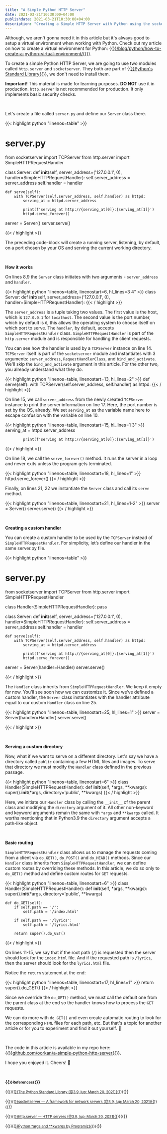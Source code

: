 ```yaml
---
title: "A Simple Python HTTP Server"
date: 2021-03-21T10:30:00+04:00
publishdate: 2021-03-21T10:30:00+04:00
description: "Creating a Simple HTTP Server with Python using the socketserver and http.server modules from the Standard Library."
---
```


Although, we aren't gonna need it in this article but it's always good to setup a virtual environment when working with Python. Check out my article on how to create a virtual environment for Python:
{{<a href="https://www.oorkan.dev/blog/python/how-to-create-a-python-virtual-environment/" target="_blank" rel="noopener noreferrer">}}/blog/python/how-to-create-a-python-virtual-environment/{{</a>}}.

To create a simple Python HTTP Server, we are going to use two modules called `http.server` and `socketserver`. They both are part of {{<a href="https://docs.python.org/3/library/index.html" target="_blank" rel="noopener noreferrer">}}Python's Standard Library{{</a>}}, we don't need to install them.

**Important!** This material is made for learning purposes. **DO NOT** use it in production. `http.server` is not recommended for production. It only implements basic security checks.

&nbsp;

Let's create a file called `server.py` and define our `Server` class there.

{{< highlight python "linenos=table" >}}
# server.py
from socketserver import TCPServer
from http.server import SimpleHTTPRequestHandler


class Server:
    def __init__(self,
                 server_address=('127.0.0.1', 0),
                 handler=SimpleHTTPRequestHandler):
        self.server_address = server_address
        self.handler = handler

    def serve(self):
        with TCPServer(self.server_address, self.handler) as httpd:
            serving_at = httpd.server_address

            print(f'serving at http://{serving_at[0]}:{serving_at[1]}')
            httpd.serve_forever()


server = Server()
server.serve()

{{< / highlight >}}

The preceding code-block will create a running server, listening, by default, on a port chosen by your OS and serving the current working directory. 

&nbsp;

**How it works**

On lines 8,9 the `Server` class initiates with two arguments - `server_address` and `handler`. 

{{< highlight python "linenos=table, linenostart=6, hl_lines=3 4" >}}
class Server:
    def __init__(self,
                 server_address=('127.0.0.1', 0),
                 handler=SimpleHTTPRequestHandler):
{{< / highlight >}}

The `server_address` is a tuple taking two values. The first value is the host, which is `127.0.0.1` for `localhost`. The second value is the port number, which by default is `0`, this allows the operating system to choose itself on which port to serve. The `handler`, by default, accepts `SimpleHTTPRequestHandler` class. `SimpleHTTPRequestHandler` is part of the `http.server` module and is responsible for handling the client requests. 

You can see how the handler is used by a `TCPServer` instance on line 14. `TCPServer` itself is part of the `socketserver` module and instantiates with 3 arguments: `server_address`, `RequestHandlerClass`, and `bind_and_activate`. We'll skip the `bind_and_activate` argument in this article. For the other two, you already understand what they do.

{{< highlight python "linenos=table, linenostart=13, hl_lines=2" >}}
    def serve(self):
        with TCPServer(self.server_address, self.handler) as httpd:
{{< / highlight >}}

On line 15, we call `server_address` from the newly created `TCPServer` instance to print the server information on line 17. Here, the port number is set by the OS, already. We set `serving_at` as the variable name here to escape confusion with the variable on line 10.

{{< highlight python "linenos=table, linenostart=15, hl_lines=1 3" >}}
            serving_at = httpd.server_address

            print(f'serving at http://{serving_at[0]}:{serving_at[1]}')
{{< / highlight >}}

On line 18, we call the `serve_forever()` method. It runs the server in a loop and never exits unless the program gets terminated.

{{< highlight python "linenos=table, linenostart=18, hl_lines=1" >}}
            httpd.serve_forever()
{{< / highlight >}}

Finally, on lines 21, 22 we instantiate the `Server` class and call its `serve` method.

{{< highlight python "linenos=table, linenostart=21, hl_lines=1-2" >}}
server = Server()
server.serve()
{{< / highlight >}}

&nbsp;

**Creating a custom handler**

You can create a custom handler to be used by the `TCPServer` instead of `SimpleHTTPRequestHandler`. For simplicity, let’s define our handler in the same server.py file.

{{< highlight python "linenos=table" >}}
# server.py
from socketserver import TCPServer
from http.server import SimpleHTTPRequestHandler


class Handler(SimpleHTTPRequestHandler):
    pass


class Server:
    def __init__(self,
                 server_address=('127.0.0.1', 0),
                 handler=SimpleHTTPRequestHandler):
        self.server_address = server_address
        self.handler = handler

    def serve(self):
        with TCPServer(self.server_address, self.handler) as httpd:
            serving_at = httpd.server_address

            print(f'serving at http://{serving_at[0]}:{serving_at[1]}')
            httpd.serve_forever()


server = Server(handler=Handler)
server.serve()

{{< / highlight >}}

The `Handler` class inherits from `SimpleHTTPRequestHandler`. We keep it empty for now. You’ll see soon how we can customize it. Since we’ve defined a custom handler, the `Server` class instantiates with the handler attribute equal to our custom `Handler` class on line 25.

{{< highlight python "linenos=table, linenostart=25, hl_lines=1" >}}
server = Server(handler=Handler)
server.serve()

{{< / highlight >}}

&nbsp;

**Serving a custom directory**

Now, what if we want to serve on a different directory. Let's say we have a directory called `public` containing a few HTML files and images. To serve that directory we must modify the `Handler` class defined in the previous passage.

{{< highlight python "linenos=table, linenostart=6" >}}
class Handler(SimpleHTTPRequestHandler):
    def __init__(self, *args, **kwargs):
        super().__init__(*args, directory='public', **kwargs)
{{< / highlight >}}

Here, we initiate our `Handler` class by calling the `__init__` of the parent class and modifying the `directory` argument of it. All other non-keyword and keyword arguments remain the same with `*args` and `**kwargs` called. It worths mentioning that in Python3.9 the `directory` argument accepts a path-like object.

&nbsp;

**Basic routing**

`SimpleHTTPRequestHandler` class allows us to manage the requests coming from a client via `do_GET()`, `do_POST()` and `do_HEAD()` methods. Since our `Handler` class inherits from `SimpleHTTPRequestHandler`, we can define custom routes by overriding these methods. In this article, we do so only to `do_GET()` method and define custom routes for `GET` requests.

{{< highlight python "linenos=table, linenostart=6" >}}
class Handler(SimpleHTTPRequestHandler):
    def __init__(self, *args, **kwargs):
        super().__init__(*args, directory='public', **kwargs)

    def do_GET(self):
        if self.path == '/':
            self.path = '/index.html'

        if self.path == '/lyrics':
            self.path = '/lyrics.html'

        return super().do_GET()
{{< / highlight >}}

On lines 11-15, we say that if the root path (`/`) is requested then the server should look for the `index.html` file. And if the requested path is `/lyrics`, then the server should look for the `lyrics.html` file.

Notice the `return` statement at the end:

{{< highlight python "linenos=table, linenostart=17, hl_lines=1" >}}
        return super().do_GET()
{{< / highlight >}}

Since we override the `do_GET()` method, we must call the default one from the parent class at the end so the handler knows how to process the `GET` requests.

We can do more with `do_GET()` and even create automatic routing to look for the corresponding `HTML` files for each path, etc. But that's a topic for another article or for you to experiment and find it out yourself. 🙂

&nbsp;

The code in this article is available in my repo here: {{<a href="https://github.com/oorkan/a-simple-python-http-server" target="_blank" rel="noopener noreferrer">}}github.com/oorkan/a-simple-python-http-server{{</a>}}. 

I hope you enjoyed it. Cheers! 🍻

&nbsp;

**{{<small>}}References{{</small>}}**

{{<small>}}{{<a href="https://docs.python.org/3/library/index.html" target="_blank" rel="noopener noreferrer">}}The Python Standard Library (@3.9, lup: March 20, 2021){{</a>}}{{</small>}}&nbsp;

{{<small>}}{{<a href="https://docs.python.org/3/library/socketserver.html" target="_blank" rel="noopener noreferrer">}}socketserver — A framework for network servers (@3.9, lup: March 20, 2021){{</a>}}{{</small>}}&nbsp;

{{<small>}}{{<a href="https://docs.python.org/3/library/http.server.html" target="_blank" rel="noopener noreferrer">}}http.server — HTTP servers (@3.9, lup: March 20, 2021){{</a>}}{{</small>}}&nbsp;

{{<small>}}{{<a href="https://www.programiz.com/python-programming/args-and-kwargs" target="_blank" rel="noopener noreferrer">}}Python *args and **kwargs by Programiz{{</a>}}{{</small>}}
